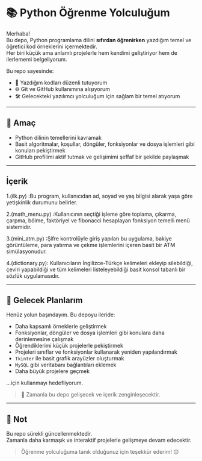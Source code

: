 # 📚 Python Öğrenme Yolculuğum

Merhaba!  
Bu depo, Python programlama dilini **sıfırdan öğrenirken** yazdığım temel ve öğretici kod örneklerini içermektedir.  
Her biri küçük ama anlamlı projelerle hem kendimi geliştiriyor hem de ilerlememi belgeliyorum.

Bu repo sayesinde:

- 📂 Yazdığım kodları düzenli tutuyorum  
- 🌐 Git ve GitHub kullanımına alışıyorum  
- 🛠 Gelecekteki yazılımcı yolculuğum için sağlam bir temel atıyorum

---

## 🎯 Amaç

- Python dilinin temellerini kavramak  
- Basit algoritmalar, koşullar, döngüler, fonksiyonlar ve dosya işlemleri gibi konuları pekiştirmek  
- GitHub profilimi aktif tutmak ve gelişimimi şeffaf bir şekilde paylaşmak

---
## İçerik
1.(ilk.py) :Bu program, kullanıcıdan ad, soyad ve yaş bilgisi alarak yaşa göre yetişkinlik durumunu belirler.

2.(math_menu.py) :Kullanıcının seçtiği işleme göre toplama, çıkarma, çarpma, bölme, faktöriyel ve fibonacci hesaplayan fonksiyon temelli menü sistemidir.

3.(mini_atm.py) :Şifre kontrolüyle giriş yapılan bu uygulama, bakiye görüntüleme, para yatırma ve çekme işlemlerini içeren basit bir ATM simülasyonudur.

4.(dictionary.py): Kullanıcıların İngilizce-Türkçe kelimeleri ekleyip silebildiği, çeviri yapabildiği ve tüm kelimeleri listeleyebildiği basit konsol tabanlı bir sözlük uygulamasıdır.


---
## 🚀 Gelecek Planlarım

Henüz yolun başındayım. Bu depoyu ileride:

- Daha kapsamlı örneklerle geliştirmek  
- Fonksiyonlar, döngüler ve dosya işlemleri gibi konulara daha derinlemesine çalışmak  
- Öğrendiklerimi küçük projelerle pekiştirmek  
- Projeleri sınıflar ve fonksiyonlar kullanarak yeniden yapılandırmak  
- `Tkinter` ile basit grafik arayüzler oluşturmak  
- `MySQL` gibi veritabanı bağlantıları eklemek  
- Daha büyük projelere geçmek  

...için kullanmayı hedefliyorum.

> 🌱 Zamanla bu depo gelişecek ve içerik zenginleşecektir.

---

## 💬 Not

Bu repo sürekli güncellenmektedir.  
Zamanla daha karmaşık ve interaktif projelerle gelişmeye devam edecektir.  

> Öğrenme yolculuğuma tanık olduğunuz için teşekkür ederim! 😊


